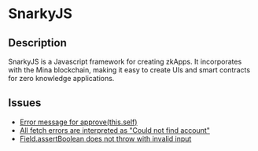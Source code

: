 # SnarkyJS

## Description

SnarkyJS is a Javascript framework for creating zkApps. It incorporates with the Mina blockchain, making it easy to create UIs and smart contracts for zero knowledge applications.

## Issues
- [Error message for approve(this.self)](https://github.com/o1-labs/snarkyjs/issues/556)
- [All fetch errors are interpreted as "Could not find account"](https://github.com/o1-labs/snarkyjs/issues/657)
- [Field.assertBoolean does not throw with invalid input](https://github.com/o1-labs/snarkyjs/issues/469)